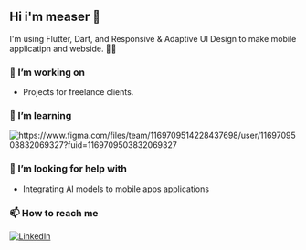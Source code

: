 ## Hi i'm measer 👋

I'm using Flutter, Dart, and  Responsive & Adaptive UI Design to make mobile applicatipn and webside. 🕺🏽



### 🔭 I’m working on

- Projects for freelance clients.


### 🌱 I’m learning

<div display="flex">
  <img src="Figma" alt="https://www.figma.com/files/team/1169709514228437698/user/1169709503832069327?fuid=1169709503832069327"/>
</div>

### 🤔 I’m looking for help with

- Integrating AI models to mobile apps applications

### 📫 How to reach me

<div display="flex">
  <a href="https://www.linkedin.com/in/measser-rabie/">
    <img src="https://img.shields.io/badge/linkedin-%230077B5.svg?style=for-the-badge&logo=linkedin&logoColor=white" alt="LinkedIn"/>
  </a>
 
</div>

